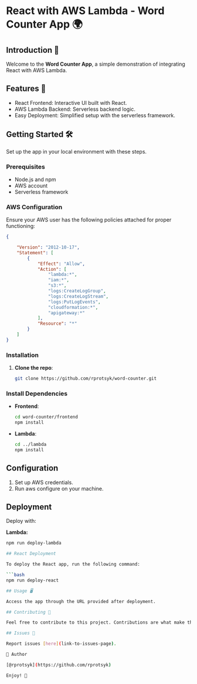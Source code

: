 # React with AWS Lambda - Word Counter App 🌍

## Introduction 🌟
Welcome to the **Word Counter App**, a simple demonstration of integrating React with AWS Lambda.

## Features 🚀
- React Frontend: Interactive UI built with React.
- AWS Lambda Backend: Serverless backend logic.
- Easy Deployment: Simplified setup with the serverless framework.

## Getting Started 🛠️
Set up the app in your local environment with these steps.

### Prerequisites
- Node.js and npm
- AWS account
- Serverless framework

### AWS Configuration
Ensure your AWS user has the following policies attached for proper functioning:

```json
{

	"Version": "2012-10-17",
	"Statement": [
		{
			"Effect": "Allow",
			"Action": [
				"lambda:*",
				"iam:*",
				"s3:*",
				"logs:CreateLogGroup",
				"logs:CreateLogStream",
				"logs:PutLogEvents",
				"cloudformation:*",
				"apigateway:*"
			],
			"Resource": "*"
		}
	]
}
```

### Installation

1. **Clone the repo**:
   ```bash
   git clone https://github.com/rprotsyk/word-counter.git

### Install Dependencies

- **Frontend**:
  ```bash
  cd word-counter/frontend
  npm install

- **Lambda**:
  ```bash
  cd ../lambda
  npm install

## Configuration

1. Set up AWS credentials.
2. Run aws configure on your machine.

## Deployment

Deploy with:

**Lambda:**

```bash
npm run deploy-lambda

## React Deployment

To deploy the React app, run the following command:

```bash
npm run deploy-react

## Usage 🖥️

Access the app through the URL provided after deployment.

## Contributing 🤝

Feel free to contribute to this project. Contributions are what make the open-source community such an amazing place to learn, inspire, and create.

## Issues 🐛

Report issues [here](link-to-issues-page).

👤 Author

[@rprotsyk](https://github.com/rprotsyk)

Enjoy! 🎉
